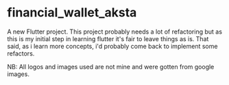 # financial_wallet_aksta

A new Flutter project. This project probably needs a lot of refactoring but as this is my initial step in learning flutter it's fair to leave things as is. That said, as i learn more concepts, i'd probably come back to implement some refactors.

NB: All logos and images used are not mine and were gotten from google images.
